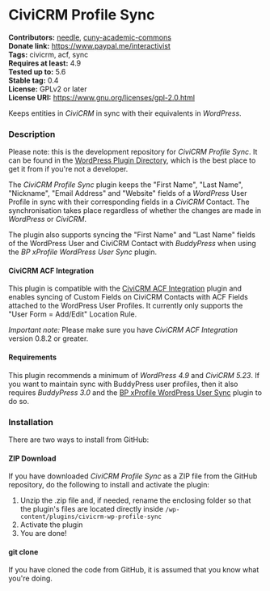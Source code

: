 CiviCRM Profile Sync
====================

**Contributors:** [needle](https://profiles.wordpress.org/needle/), [cuny-academic-commons](https://profiles.wordpress.org/cuny-academic-commons/)<br/>
**Donate link:** https://www.paypal.me/interactivist<br/>
**Tags:** civicrm, acf, sync<br/>
**Requires at least:** 4.9<br/>
**Tested up to:** 5.6<br/>
**Stable tag:** 0.4<br/>
**License:** GPLv2 or later<br/>
**License URI:** https://www.gnu.org/licenses/gpl-2.0.html

Keeps entities in *CiviCRM* in sync with their equivalents in *WordPress*.

### Description

Please note: this is the development repository for *CiviCRM Profile Sync*. It can be found in the [WordPress Plugin Directory](https://wordpress.org/plugins/civicrm-wp-profile-sync/), which is the best place to get it from if you're not a developer.

The *CiviCRM Profile Sync* plugin keeps the "First Name", "Last Name", "Nickname", "Email Address" and "Website" fields of a *WordPress* User Profile in sync with their corresponding fields in a *CiviCRM* Contact. The synchronisation takes place regardless of whether the changes are made in *WordPress* or *CiviCRM*.

The plugin also supports syncing the "First Name" and "Last Name" fields of the WordPress User and CiviCRM Contact with *BuddyPress* when using the *BP xProfile WordPress User Sync* plugin.

#### CiviCRM ACF Integration

This plugin is compatible with the [CiviCRM ACF Integration](https://github.com/christianwach/civicrm-acf-integration) plugin and enables syncing of Custom Fields on CiviCRM Contacts with ACF Fields attached to the WordPress User Profiles. It currently only supports the "User Form = Add/Edit" Location Rule.

*Important note:* Please make sure you have *CiviCRM ACF Integration* version 0.8.2 or greater.

#### Requirements

This plugin recommends a minimum of *WordPress 4.9* and *CiviCRM 5.23*. If you want to maintain sync with BuddyPress user profiles, then it also requires *BuddyPress 3.0* and the [BP xProfile WordPress User Sync](https://wordpress.org/plugins/bp-xprofile-wp-user-sync/) plugin to do so.

### Installation

There are two ways to install from GitHub:

#### ZIP Download

If you have downloaded *CiviCRM Profile Sync* as a ZIP file from the GitHub repository, do the following to install and activate the plugin:

1. Unzip the .zip file and, if needed, rename the enclosing folder so that the plugin's files are located directly inside `/wp-content/plugins/civicrm-wp-profile-sync`
2. Activate the plugin
3. You are done!

#### git clone

If you have cloned the code from GitHub, it is assumed that you know what you're doing.
